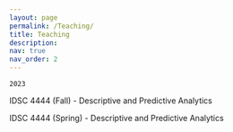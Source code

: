 ```yaml
---
layout: page
permalink: /Teaching/
title: Teaching
description:
nav: true
nav_order: 2
---
```


`2023`

IDSC 4444 (Fall) - Descriptive and Predictive Analytics

IDSC 4444 (Spring) - Descriptive and Predictive Analytics